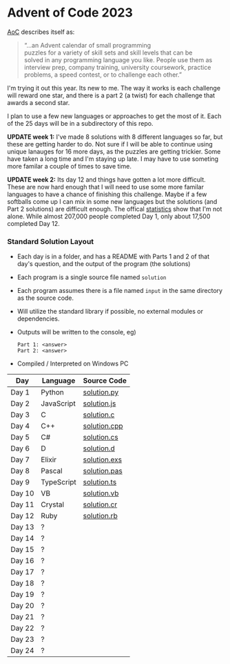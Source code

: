  # Advent of Code 2023
 [AoC](https://adventofcode.com/2023/) describes itself as:

>&ldquo;...an Advent calendar of small programming  
puzzles for a variety of skill sets and skill levels that can be  
solved in any programming language you like. People use them as  
interview prep, company training, university coursework, practice  
problems, a speed contest, or to challenge each other.&rdquo;

I'm trying it out this year.  Its new to me.  The way it works is each challenge will reward one star, and there is a part 2 (a twist) for each challenge that awards a second star. 

 I plan to use a few new languages or approaches to get the most of it. Each of the 25 days will be in a subdirectory of this repo.

**UPDATE week 1:**
I've made 8 solutions with 8 different languages so far, but these are getting harder to do.  Not sure if I will be able to continue using unique lanauges for 16 more days, as the puzzles are getting trickier.  Some have taken a long time and I'm staying up late.  I may have to use someting more familar a couple of times to save time.

**UPDATE week 2:**
Its day 12 and things have gotten a lot more difficult.  These are now hard enough that I will need to use some more familar languages to have a chance of finishing this challenge.  Maybe if a few softballs come up I can mix in some new languages but the solutions (and Part 2 solutions) are difficult enough.  The offical [statistics](https://adventofcode.com/2023/stats) show that I'm not alone.  While almost 207,000 people completed Day 1, only about 17,500 completed Day 12.

### Standard Solution Layout
* Each day is in a folder, and has a README with Parts 1 and 2 of that day's question, and the output of the program (the solutions)
* Each program is a single source file named `solution`
* Each program assumes there is a file named `input` in the same directory as the source code.
* Will utilize the standard library if possible, no external modules or dependencies.

* Outputs will be written to the console, eg)
  ```
  Part 1: <answer>
  Part 2: <answer>
  ```
* Compiled / Interpreted on Windows PC

|Day| Language | Source Code|
|--|--|--|
|Day 1| Python |[solution.py](/1) |
|Day 2| JavaScript |[solution.js](/2) |
|Day 3| C |[solution.c](/3) |
|Day 4| C++ |[solution.cpp](/4) |
|Day 5| C# |[solution.cs](/5) |
|Day 6| D |[solution.d](/6) |
|Day 7| Elixir |[solution.exs](/7) |
|Day 8| Pascal |[solution.pas](/8) |
|Day 9| TypeScript |[solution.ts](/9) |
|Day 10| VB |[solution.vb](/10) |
|Day 11| Crystal |[solution.cr](/11) |
|Day 12| Ruby |[solution.rb](/12) |
|Day 13| ? |[](/13) |
|Day 14| ? |[](/14) |
|Day 15| ? |[](/15) |
|Day 16| ? |[](/16) |
|Day 17| ? |[](/17) |
|Day 18| ? |[](/18) |
|Day 19| ? |[](/19) |
|Day 20| ? |[](/20) |
|Day 21| ? |[](/21) |
|Day 22| ? |[](/22) |
|Day 23| ? |[](/23) |
|Day 24| ? |[](/24) |

